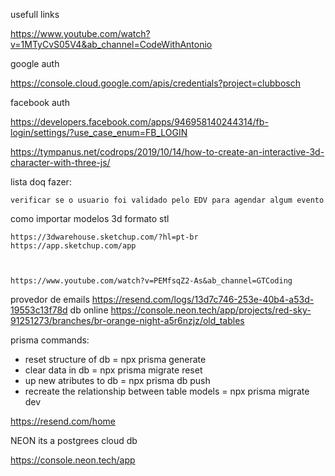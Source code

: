 usefull links

https://www.youtube.com/watch?v=1MTyCvS05V4&ab_channel=CodeWithAntonio

google auth

https://console.cloud.google.com/apis/credentials?project=clubbosch


facebook auth

https://developers.facebook.com/apps/946958140244314/fb-login/settings/?use_case_enum=FB_LOGIN


https://tympanus.net/codrops/2019/10/14/how-to-create-an-interactive-3d-character-with-three-js/


lista doq fazer:

    verificar se o usuario foi validado pelo EDV para agendar algum evento




como importar modelos 3d formato stl


    https://3dwarehouse.sketchup.com/?hl=pt-br
    https://app.sketchup.com/app



    https://www.youtube.com/watch?v=PEMfsqZ2-As&ab_channel=GTCoding

provedor de emails
https://resend.com/logs/13d7c746-253e-40b4-a53d-19553c13f78d
db online
https://console.neon.tech/app/projects/red-sky-91251273/branches/br-orange-night-a5r6nzjz/old_tables

prisma commands:

-   reset structure of db = npx prisma generate
-   clear data in db = npx prisma migrate reset
-   up new atributes to db = npx prisma db push
-   recreate the relationship between table models = npx prisma migrate dev



https://resend.com/home



NEON its a postgrees cloud db

https://console.neon.tech/app